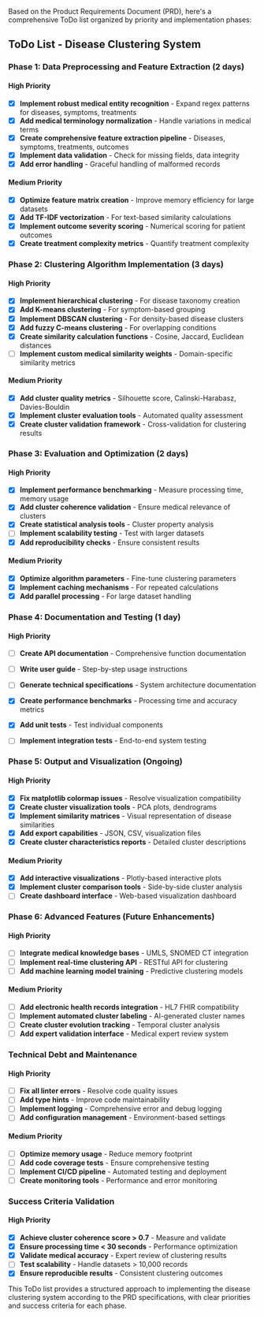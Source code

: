 Based on the Product Requirements Document (PRD), here's a comprehensive ToDo list organized by priority and implementation phases:

## ToDo List - Disease Clustering System

### Phase 1: Data Preprocessing and Feature Extraction (2 days)

#### High Priority
- [x] **Implement robust medical entity recognition** - Expand regex patterns for diseases, symptoms, treatments
- [x] **Add medical terminology normalization** - Handle variations in medical terms
- [x] **Create comprehensive feature extraction pipeline** - Diseases, symptoms, treatments, outcomes
- [x] **Implement data validation** - Check for missing fields, data integrity
- [x] **Add error handling** - Graceful handling of malformed records

#### Medium Priority
- [x] **Optimize feature matrix creation** - Improve memory efficiency for large datasets
- [x] **Add TF-IDF vectorization** - For text-based similarity calculations
- [x] **Implement outcome severity scoring** - Numerical scoring for patient outcomes
- [x] **Create treatment complexity metrics** - Quantify treatment complexity

### Phase 2: Clustering Algorithm Implementation (3 days)

#### High Priority
- [x] **Implement hierarchical clustering** - For disease taxonomy creation
- [x] **Add K-means clustering** - For symptom-based grouping
- [x] **Implement DBSCAN clustering** - For density-based disease clusters
- [x] **Add fuzzy C-means clustering** - For overlapping conditions
- [x] **Create similarity calculation functions** - Cosine, Jaccard, Euclidean distances
- [ ] **Implement custom medical similarity weights** - Domain-specific similarity metrics

#### Medium Priority
- [x] **Add cluster quality metrics** - Silhouette score, Calinski-Harabasz, Davies-Bouldin
- [x] **Implement cluster evaluation tools** - Automated quality assessment
- [x] **Create cluster validation framework** - Cross-validation for clustering results

### Phase 3: Evaluation and Optimization (2 days)

#### High Priority
- [x] **Implement performance benchmarking** - Measure processing time, memory usage
- [x] **Add cluster coherence validation** - Ensure medical relevance of clusters
- [x] **Create statistical analysis tools** - Cluster property analysis
- [ ] **Implement scalability testing** - Test with larger datasets
- [x] **Add reproducibility checks** - Ensure consistent results

#### Medium Priority
- [x] **Optimize algorithm parameters** - Fine-tune clustering parameters
- [x] **Implement caching mechanisms** - For repeated calculations
- [x] **Add parallel processing** - For large dataset handling

### Phase 4: Documentation and Testing (1 day)

#### High Priority
- [ ] **Create API documentation** - Comprehensive function documentation
- [ ] **Write user guide** - Step-by-step usage instructions
- [ ] **Generate technical specifications** - System architecture documentation
- [x] **Create performance benchmarks** - Processing time and accuracy metrics
- [x] **Add unit tests** - Test individual components
- [ ] **Implement integration tests** - End-to-end system testing


### Phase 5: Output and Visualization (Ongoing)

#### High Priority
- [x] **Fix matplotlib colormap issues** - Resolve visualization compatibility
- [x] **Create cluster visualization tools** - PCA plots, dendrograms
- [x] **Implement similarity matrices** - Visual representation of disease similarities
- [x] **Add export capabilities** - JSON, CSV, visualization files
- [x] **Create cluster characteristics reports** - Detailed cluster descriptions

#### Medium Priority
- [X] **Add interactive visualizations** - Plotly-based interactive plots
- [X] **Implement cluster comparison tools** - Side-by-side cluster analysis
- [ ] **Create dashboard interface** - Web-based visualization dashboard

### Phase 6: Advanced Features (Future Enhancements)

#### High Priority
- [ ] **Integrate medical knowledge bases** - UMLS, SNOMED CT integration
- [ ] **Implement real-time clustering API** - RESTful API for clustering
- [ ] **Add machine learning model training** - Predictive clustering models

#### Medium Priority
- [ ] **Add electronic health records integration** - HL7 FHIR compatibility
- [ ] **Implement automated cluster labeling** - AI-generated cluster names
- [ ] **Create cluster evolution tracking** - Temporal cluster analysis
- [ ] **Add expert validation interface** - Medical expert review system

### Technical Debt and Maintenance

#### High Priority
- [ ] **Fix all linter errors** - Resolve code quality issues
- [ ] **Add type hints** - Improve code maintainability
- [ ] **Implement logging** - Comprehensive error and debug logging
- [ ] **Add configuration management** - Environment-based settings

#### Medium Priority
- [ ] **Optimize memory usage** - Reduce memory footprint
- [ ] **Add code coverage tests** - Ensure comprehensive testing
- [ ] **Implement CI/CD pipeline** - Automated testing and deployment
- [ ] **Create monitoring tools** - Performance and error monitoring

### Success Criteria Validation

#### High Priority
- [X] **Achieve cluster coherence score > 0.7** - Measure and validate
- [X] **Ensure processing time < 30 seconds** - Performance optimization
- [x] **Validate medical accuracy** - Expert review of clustering results
- [ ] **Test scalability** - Handle datasets > 10,000 records
- [x] **Ensure reproducible results** - Consistent clustering outcomes

This ToDo list provides a structured approach to implementing the disease clustering system according to the PRD specifications, with clear priorities and success criteria for each phase.